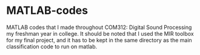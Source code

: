 # MATLAB-codes
MATLAB codes that I made throughout COM312: Digital Sound Processing my freshman year in college. It should be noted that I used the MIR toolbox for my final project, and it has to be kept in the same directory as the main classification code to run on matlab.
